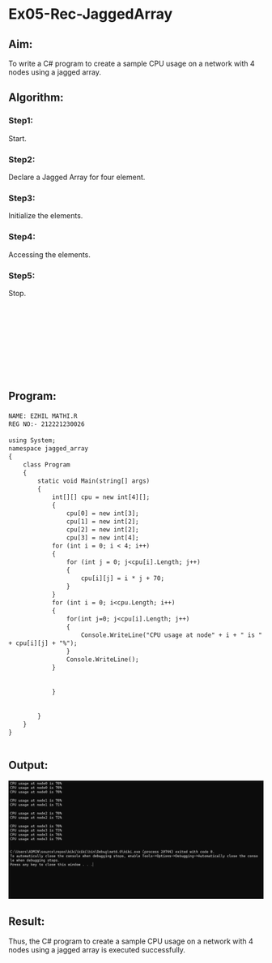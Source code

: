 # Ex05-Rec-JaggedArray
## Aim:
To write a C# program to create a sample CPU usage on a network with 4 nodes using a jagged array.
## Algorithm:
### Step1:
Start.
### Step2:
Declare a Jagged Array for four element.
### Step3:
Initialize the elements.
### Step4:
Accessing the elements.
### Step5:
Stop.
<br/><br/><br/><br/><br/><br/>
<br/><br/><br/><br/>

## Program:
```PY
NAME: EZHIL MATHI.R
REG NO:- 212221230026

using System;
namespace jagged_array
{
    class Program
    {
        static void Main(string[] args)
        {
            int[][] cpu = new int[4][];
            {
                cpu[0] = new int[3];
                cpu[1] = new int[2];
                cpu[2] = new int[2];
                cpu[3] = new int[4];
            for (int i = 0; i < 4; i++)
            {
                for (int j = 0; j<cpu[i].Length; j++)
                {
                    cpu[i][j] = i * j + 70;
                }
            }
            for (int i = 0; i<cpu.Length; i++)
            {
                for(int j=0; j<cpu[i].Length; j++)
                {
                    Console.WriteLine("CPU usage at node" + i + " is " + cpu[i][j] + "%");
                }
                Console.WriteLine();
            }


            }
              

        }
    }
}


```
## Output:
![asd](a.png)


## Result:
Thus, the C# program to create a sample CPU usage on a network with 4 nodes using a jagged array is executed successfully.
